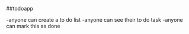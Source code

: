 ##todoapp

-anyone can create a to do list
-anyone can see their to do task
-anyone can mark this as done

